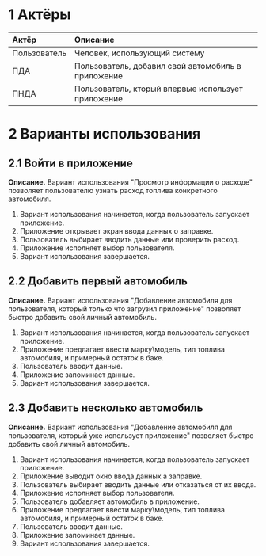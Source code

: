 # 1 Актёры

<a name="actors"/>

| Актёр | Описание |
|:--|:--|
| Пользователь | Человек, использующий систему |
| ПДА | Пользователь, добавил свой автомобиль в приложение |
| ПНДА | Пользователь, кторый впервые использует приложение |

# 2 Варианты использования

<a name="sign_in_to_the_app"/>

## 2.1 Войти в приложение
**Описание.** Вариант использования "Просмотр информации о расходе" позволяет пользователю узнать расход топлива конкретного автомобиля.
1. Вариант использования начинается, когда пользователь запускает приложение.
2. Приложение открывает экран ввода данных о заправке.
3. Пользователь выбирает вводить данные или проверить расход.
4. Приложение исполняет выбор пользователя.
5. Вариант использования завершается.

<a name="register"/>

## 2.2 Добавить первый автомобиль
**Описание.** Вариант использования "Добавление автомобиля для пользователя, который только что загрузил приложение" позволяет быстро добавить свой личный автомобиль.
1. Вариант использования начинается, когда пользователь запускает приложение.
2. Приложение предлагает ввести марку\модель, тип топлива автомобиля, и примерный остаток в баке.
3. Пользователь вводит данные.
4. Приложение запоминает данные.
5. Вариант использования завершается.


## 2.3 Добавить несколько автомобиль
**Описание.** Вариант использования "Добавление автомобиля для пользователя, который уже использует приложение" позволяет быстро добавить свой личный автомобиль.
1. Вариант использования начинается, когда пользователь запускает приложение.
2. Приложение выводит окно ввода данных а заправке.
3. Пользователь выбирает вводить данные или отказаться от их ввода.
4. Приложение исполняет выбор пользователя.
5. Пользователь добавляет автомобиль в приложение.
6. Приложение предлагает ввести марку\модель, тип топлива автомобиля, и примерный остаток в баке.
7. Пользователь вводит данные.
8. Приложение запоминает данные.
9. Вариант использования завершается.
